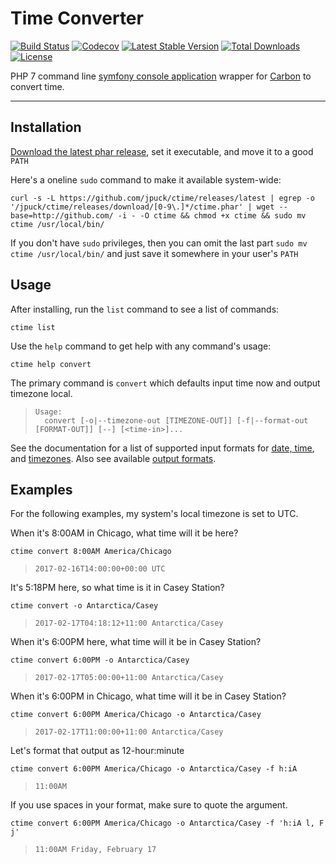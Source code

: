 # Time Converter

[![Build Status][12]][11]
[![Codecov][16]][14]
[![Latest Stable Version][7]][6]
[![Total Downloads][8]][6]
[![License][9]][6]

PHP 7 command line [symfony console application][1]
wrapper for [Carbon][18] to convert time.

----------

## Installation

[Download the latest phar release][6], set it executable,
and move it to a good `PATH`

Here's a oneline `sudo` command to make it available system-wide:

    curl -s -L https://github.com/jpuck/ctime/releases/latest | egrep -o '/jpuck/ctime/releases/download/[0-9\.]*/ctime.phar' | wget --base=http://github.com/ -i - -O ctime && chmod +x ctime && sudo mv ctime /usr/local/bin/

If you don't have `sudo` privileges, then you can omit the last part
`sudo mv ctime /usr/local/bin/` and just save it somewhere in your user's `PATH`

## Usage

After installing, run the `list` command to see a list of commands:

    ctime list

Use the `help` command to get help with any command's usage:

    ctime help convert

The primary command is `convert` which defaults input time now and output timezone local.

>     Usage:
>       convert [-o|--timezone-out [TIMEZONE-OUT]] [-f|--format-out [FORMAT-OUT]] [--] [<time-in>]...

See the documentation for a list of supported input formats for
[date, time][19], and [timezones][17]. Also see available [output formats][20].

## Examples

For the following examples, my system's local timezone is set to UTC.

When it's 8:00AM in Chicago, what time will it be here?

    ctime convert 8:00AM America/Chicago

>     2017-02-16T14:00:00+00:00 UTC

It's 5:18PM here, so what time is it in Casey Station?

    ctime convert -o Antarctica/Casey

>     2017-02-17T04:18:12+11:00 Antarctica/Casey

When it's 6:00PM here, what time will it be in Casey Station?

    ctime convert 6:00PM -o Antarctica/Casey

>     2017-02-17T05:00:00+11:00 Antarctica/Casey

When it's 6:00PM in Chicago, what time will it be in Casey Station?

    ctime convert 6:00PM America/Chicago -o Antarctica/Casey

>     2017-02-17T11:00:00+11:00 Antarctica/Casey

Let's format that output as 12-hour:minute

    ctime convert 6:00PM America/Chicago -o Antarctica/Casey -f h:iA

>     11:00AM

If you use spaces in your format, make sure to quote the argument.

    ctime convert 6:00PM America/Chicago -o Antarctica/Casey -f 'h:iA l, F j'

>     11:00AM Friday, February 17

[1]:http://symfony.com/doc/current/components/console.html
[6]:https://github.com/jpuck/ctime/releases/latest
[7]:https://poser.pugx.org/jpuck/ctime/v/stable
[8]:https://img.shields.io/github/downloads/jpuck/ctime/total.svg
[9]:https://poser.pugx.org/jpuck/ctime/license
[11]:https://travis-ci.org/jpuck/ctime
[12]:https://travis-ci.org/jpuck/ctime.svg?branch=master
[14]:https://codecov.io/gh/jpuck/ctime/branch/master
[16]:https://img.shields.io/codecov/c/github/jpuck/ctime/master.svg
[17]:http://php.net/manual/en/timezones.php
[18]:http://carbon.nesbot.com/
[19]:http://php.net/manual/en/datetime.formats.php
[20]:http://php.net/manual/en/function.date.php#refsect1-function.date-parameters
